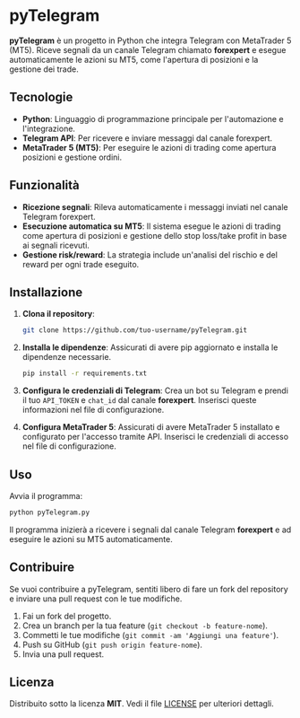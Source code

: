 # pyTelegram

**pyTelegram** è un progetto in Python che integra Telegram con MetaTrader 5 (MT5). Riceve segnali da un canale Telegram chiamato **forexpert** e esegue automaticamente le azioni su MT5, come l'apertura di posizioni e la gestione dei trade.

## Tecnologie

- **Python**: Linguaggio di programmazione principale per l'automazione e l'integrazione.
- **Telegram API**: Per ricevere e inviare messaggi dal canale forexpert.
- **MetaTrader 5 (MT5)**: Per eseguire le azioni di trading come apertura posizioni e gestione ordini.

## Funzionalità

- **Ricezione segnali**: Rileva automaticamente i messaggi inviati nel canale Telegram forexpert.
- **Esecuzione automatica su MT5**: Il sistema esegue le azioni di trading come apertura di posizioni e gestione dello stop loss/take profit in base ai segnali ricevuti.
- **Gestione risk/reward**: La strategia include un'analisi del rischio e del reward per ogni trade eseguito.

## Installazione

1. **Clona il repository**:

   ```bash
   git clone https://github.com/tuo-username/pyTelegram.git
   ```

2. **Installa le dipendenze**: Assicurati di avere pip aggiornato e installa le dipendenze necessarie.

   ```bash
   pip install -r requirements.txt
   ```

3. **Configura le credenziali di Telegram**: Crea un bot su Telegram e prendi il tuo `API_TOKEN` e `chat_id` dal canale **forexpert**. Inserisci queste informazioni nel file di configurazione.

4. **Configura MetaTrader 5**: Assicurati di avere MetaTrader 5 installato e configurato per l'accesso tramite API. Inserisci le credenziali di accesso nel file di configurazione.

## Uso

Avvia il programma:

```bash
python pyTelegram.py
```

Il programma inizierà a ricevere i segnali dal canale Telegram **forexpert** e ad eseguire le azioni su MT5 automaticamente.

## Contribuire

Se vuoi contribuire a pyTelegram, sentiti libero di fare un fork del repository e inviare una pull request con le tue modifiche.

1. Fai un fork del progetto.
2. Crea un branch per la tua feature (`git checkout -b feature-nome`).
3. Commetti le tue modifiche (`git commit -am 'Aggiungi una feature'`).
4. Push su GitHub (`git push origin feature-nome`).
5. Invia una pull request.

## Licenza

Distribuito sotto la licenza **MIT**. Vedi il file [LICENSE](LICENSE) per ulteriori dettagli.
```